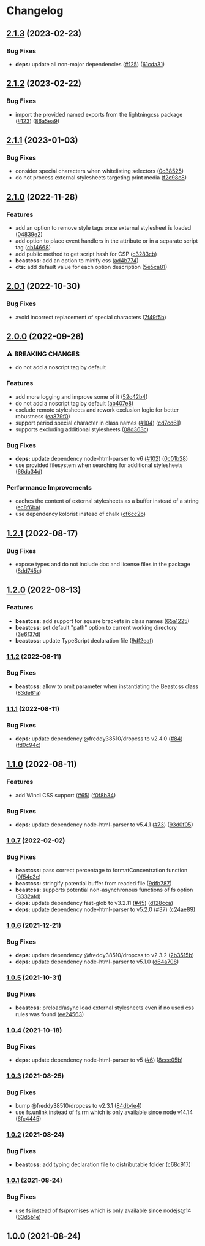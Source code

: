 # Changelog

## [2.1.3](https://github.com/freddy38510/beastcss/compare/beastcss-v2.1.2...beastcss-v2.1.3) (2023-02-23)


### Bug Fixes

* **deps:** update all non-major dependencies ([#125](https://github.com/freddy38510/beastcss/issues/125)) ([61cda31](https://github.com/freddy38510/beastcss/commit/61cda31593f610ce207c11d3f8c354281248be40))

## [2.1.2](https://github.com/freddy38510/beastcss/compare/beastcss-v2.1.1...beastcss-v2.1.2) (2023-02-22)


### Bug Fixes

* import the provided named exports from the lightningcss package ([#123](https://github.com/freddy38510/beastcss/issues/123)) ([86a5ea9](https://github.com/freddy38510/beastcss/commit/86a5ea9f0289d0900c5ba69acf452d7b2ed435ba))

## [2.1.1](https://github.com/freddy38510/beastcss/compare/beastcss-v2.1.0...beastcss-v2.1.1) (2023-01-03)


### Bug Fixes

* consider special characters when whitelisting selectors ([0c38525](https://github.com/freddy38510/beastcss/commit/0c38525024df2000d8b06296e159f5614e0eeb90))
* do not process external stylesheets targeting print media ([f2c98e8](https://github.com/freddy38510/beastcss/commit/f2c98e8c55098dab7979b4a1fe15d25fa1b6c303))

## [2.1.0](https://github.com/freddy38510/beastcss/compare/beastcss-v2.0.1...beastcss-v2.1.0) (2022-11-28)


### Features

* add an option to remove style tags once external stylesheet is loaded ([04839e2](https://github.com/freddy38510/beastcss/commit/04839e2344a72793dfae43ff7952ee861d1dfd37))
* add option to place event handlers in the attribute or in a separate script tag ([cb14668](https://github.com/freddy38510/beastcss/commit/cb14668384da1477d41508b8707be51eeda063f8))
* add public method to get script hash for CSP ([c3283cb](https://github.com/freddy38510/beastcss/commit/c3283cb6cf4f01769359fee54cc9fa9d1fa7a9fb))
* **beastcss:** add an option to minify css ([ad4b774](https://github.com/freddy38510/beastcss/commit/ad4b77489fa8bc58e04ef1ec80c742d57562b04d))
* **dts:** add default value for each option description ([5e5ca81](https://github.com/freddy38510/beastcss/commit/5e5ca816a5190f215adf027f7b78345b58e6fb1e))

## [2.0.1](https://github.com/freddy38510/beastcss/compare/beastcss-v2.0.0...beastcss-v2.0.1) (2022-10-30)


### Bug Fixes

* avoid incorrect replacement of special characters ([7f49f5b](https://github.com/freddy38510/beastcss/commit/7f49f5b44a5dee5f1fedbbdc136fd0d1a8a99c4e))

## [2.0.0](https://github.com/freddy38510/beastcss/compare/beastcss-v1.2.1...beastcss-v2.0.0) (2022-09-26)


### ⚠ BREAKING CHANGES

* do not add a noscript tag by default

### Features

* add more logging and improve some of it ([52c42b4](https://github.com/freddy38510/beastcss/commit/52c42b479fafc9d9a6aa588120015fbfa8df8f47))
* do not add a noscript tag by default ([ab407e8](https://github.com/freddy38510/beastcss/commit/ab407e89e29f6e7ece769da2031df77c5f2e8936))
* exclude remote stylesheets and rework exclusion logic for better robustness ([ea879f0](https://github.com/freddy38510/beastcss/commit/ea879f0e4cdb99d8201d0281375f75fc5cf98703))
* support period special character in class names  ([#104](https://github.com/freddy38510/beastcss/issues/104)) ([cd7cd61](https://github.com/freddy38510/beastcss/commit/cd7cd61f3dbf73eca8b64b4b7e86bc4d4baad517))
* supports excluding additional stylesheets ([08d363c](https://github.com/freddy38510/beastcss/commit/08d363c2949e5d203bf97e4fe3b903202b60424c))


### Bug Fixes

* **deps:** update dependency node-html-parser to v6 ([#102](https://github.com/freddy38510/beastcss/issues/102)) ([0c01b28](https://github.com/freddy38510/beastcss/commit/0c01b288aff944d652dbe6ca657d00b62743f1fa))
* use provided filesystem when searching for additional stylesheets ([66da34d](https://github.com/freddy38510/beastcss/commit/66da34d72a8838a18d5338d14b320c21d951c6f1))


### Performance Improvements

* caches the content of external stylesheets as a buffer instead of a string ([ec8f6ba](https://github.com/freddy38510/beastcss/commit/ec8f6ba204bc98a1485b7cf6b815968933def8f3))
* use dependency kolorist instead of chalk ([cf6cc2b](https://github.com/freddy38510/beastcss/commit/cf6cc2bd02e80465984f57a2c4917b77de4f20a7))

## [1.2.1](https://github.com/freddy38510/beastcss/compare/beastcss-v1.2.0...beastcss-v1.2.1) (2022-08-17)


### Bug Fixes

* expose types and do not include doc and license files in the package ([8dd745c](https://github.com/freddy38510/beastcss/commit/8dd745c460a7f93d37938ef7bc5137e1540215f7))

## [1.2.0](https://github.com/freddy38510/beastcss/compare/beastcss-v1.1.2...beastcss-v1.2.0) (2022-08-13)


### Features

* **beastcss:** add support for square brackets in class names ([65a1225](https://github.com/freddy38510/beastcss/commit/65a12257a94a685ebf27c892423d56116422cc8d))
* **beastcss:** set default "path" option to current working directory ([3e6f37d](https://github.com/freddy38510/beastcss/commit/3e6f37dbc68a0ac25b81953715bcba43550c669c))
* **beastcss:** update TypeScript declaration file ([9df2eaf](https://github.com/freddy38510/beastcss/commit/9df2eaf944f58633a3e639fa669714f4e947be36))

### [1.1.2](https://github.com/freddy38510/beastcss/compare/beastcss-v1.1.1...beastcss-v1.1.2) (2022-08-11)


### Bug Fixes

* **beastcss:** allow to omit parameter when instantiating the Beastcss class ([83de81a](https://github.com/freddy38510/beastcss/commit/83de81a963ec579979ef51ae272abf0a05ca97a9))

### [1.1.1](https://github.com/freddy38510/beastcss/compare/beastcss-v1.1.0...beastcss-v1.1.1) (2022-08-11)


### Bug Fixes

* **deps:** update dependency @freddy38510/dropcss to v2.4.0 ([#84](https://github.com/freddy38510/beastcss/issues/84)) ([fd0c94c](https://github.com/freddy38510/beastcss/commit/fd0c94cbd7a82b178811d8e89a73f123df7effae))

## [1.1.0](https://github.com/freddy38510/beastcss/compare/beastcss-v1.0.7...beastcss-v1.1.0) (2022-08-11)


### Features

* add Windi CSS support ([#65](https://github.com/freddy38510/beastcss/issues/65)) ([f0f8b34](https://github.com/freddy38510/beastcss/commit/f0f8b345f483481898f7f3d98d38384f8d9135d3))


### Bug Fixes

* **deps:** update dependency node-html-parser to v5.4.1 ([#73](https://github.com/freddy38510/beastcss/issues/73)) ([93d0f05](https://github.com/freddy38510/beastcss/commit/93d0f05a31df44a7f070142f5f2b399a0da9262f))

### [1.0.7](https://github.com/freddy38510/beastcss/compare/beastcss-v1.0.6...beastcss-v1.0.7) (2022-02-02)


### Bug Fixes

* **beastcss:** pass correct percentage to formatConcentration function ([0f54c3c](https://github.com/freddy38510/beastcss/commit/0f54c3c118984c5844990382b1dae22636e629f3))
* **beastcss:** stringify potential buffer from readed file ([9dfb787](https://github.com/freddy38510/beastcss/commit/9dfb787dd61a538a38c4d9174679f32cb6af0f13))
* **beastcss:** supports potential non-asynchronous functions of fs option ([3332afd](https://github.com/freddy38510/beastcss/commit/3332afdb85ec4b30b4203581ff08fe5b30451d46))
* **deps:** update dependency fast-glob to v3.2.11 ([#45](https://github.com/freddy38510/beastcss/issues/45)) ([d128cca](https://github.com/freddy38510/beastcss/commit/d128cca3f692af54c1760f240c9281f7fa296888))
* **deps:** update dependency node-html-parser to v5.2.0 ([#37](https://github.com/freddy38510/beastcss/issues/37)) ([c24ae89](https://github.com/freddy38510/beastcss/commit/c24ae89d6df27c93cd71e8ccf6fa7b1d3d356125))

### [1.0.6](https://github.com/freddy38510/beastcss/compare/beastcss-v1.0.5...beastcss-v1.0.6) (2021-12-21)


### Bug Fixes

* **deps:** update dependency @freddy38510/dropcss to v2.3.2 ([2b3515b](https://github.com/freddy38510/beastcss/commit/2b3515b49d14c01a5bdc09b5cafb67942f550612))
* **deps:** update dependency node-html-parser to v5.1.0 ([d64a708](https://github.com/freddy38510/beastcss/commit/d64a708e5687d5ad5d87ba7050ede680387b0cdd))

### [1.0.5](https://github.com/freddy38510/beastcss/compare/beastcss-v1.0.4...beastcss-v1.0.5) (2021-10-31)


### Bug Fixes

* **beastcss:** preload/async load external stylesheets even if no used css rules was found ([ee24563](https://github.com/freddy38510/beastcss/commit/ee245635990aa3b3418739686595c0a7f132ee4b))

### [1.0.4](https://github.com/freddy38510/beastcss/compare/beastcss-v1.0.3...beastcss-v1.0.4) (2021-10-18)


### Bug Fixes

* **deps:** update dependency node-html-parser to v5 ([#6](https://github.com/freddy38510/beastcss/issues/6)) ([8cee05b](https://github.com/freddy38510/beastcss/commit/8cee05b42a99e2410eca186a6f4637e2768264fd))

### [1.0.3](https://github.com/freddy38510/beastcss/compare/beastcss-v1.0.2...beastcss-v1.0.3) (2021-08-25)


### Bug Fixes

* bump @freddy38510/dropcss to v2.3.1 ([84db4e4](https://github.com/freddy38510/beastcss/commit/84db4e4608c9bddabf1dbae27f84d0b38c29c6ae))
* use fs.unlink instead of fs.rm which is only available since node v14.14 ([6fc4445](https://github.com/freddy38510/beastcss/commit/6fc44459404b2657ec143b6e5b965e1b2fefce8d))

### [1.0.2](https://github.com/freddy38510/beastcss/compare/beastcss-v1.0.1...beastcss-v1.0.2) (2021-08-24)


### Bug Fixes

* **beastcss:** add typing declaration file to distributable folder ([c68c917](https://github.com/freddy38510/beastcss/commit/c68c9179402a2850836c2bd87d1fb107cad8027a))

### [1.0.1](https://github.com/freddy38510/beastcss/compare/beastcss-v1.0.0...beastcss-v1.0.1) (2021-08-24)


### Bug Fixes

* use fs instead of fs/promises which is only available since nodejs@14 ([63d5b1e](https://github.com/freddy38510/beastcss/commit/63d5b1e7c4383b316e0fc8761c803f3f97a4cc9f))

## 1.0.0 (2021-08-24)
